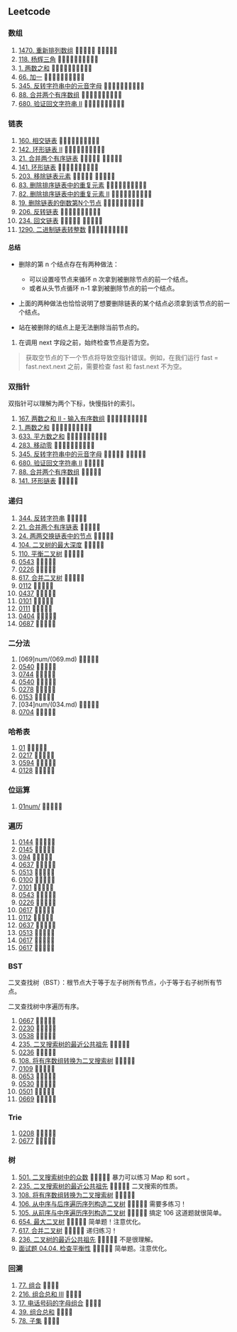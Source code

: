 ## Leetcode

### 数组

1. [1470. 重新排列数组](num/1470.md) 🎯🎯🎯🎯🎯 🎯🎯🎯🎯🎯
2. [118. 杨辉三角](num/0118.md) 🎯🎯🎯🎯🎯🎯🎯🎯🎯🎯
3. [1. 两数之和](num/0001.md) 🎯🎯🎯🎯🎯🎯🎯🎯🎯🎯
4. [66. 加一](num/0066.md) 🎯🎯🎯🎯🎯🎯🎯🎯🎯🎯
5. [345. 反转字符串中的元音字母](num/0345.md) 🎯🎯🎯🎯🎯🎯🎯🎯🎯🎯
6. [88. 合并两个有序数组](num/0088.md) 🎯🎯🎯🎯🎯🎯🎯🎯🎯🎯
7. [680. 验证回文字符串 Ⅱ](num/0680.md) 🎯🎯🎯🎯🎯🎯🎯🎯🎯🎯

### 链表

1. [160. 相交链表](num/0160.md) 🎯🎯🎯🎯🎯🎯🎯🎯🎯🎯
2. [142. 环形链表 II](num/0142.md) 🎯🎯🎯🎯🎯🎯🎯🎯🎯🎯
3. [21. 合并两个有序链表](num/0021.md) 🎯🎯🎯🎯🎯 🎯🎯🎯🎯🎯
4. [141. 环形链表](num/0141.md) 🎯🎯🎯🎯🎯🎯🎯🎯🎯🎯
5. [203. 移除链表元素](num/0203.md) 🎯🎯🎯🎯🎯 🎯🎯🎯🎯🎯
6. [83. 删除排序链表中的重复元素](num/0083.md) 🎯🎯🎯🎯🎯🎯🎯🎯🎯🎯
7. [82. 删除排序链表中的重复元素 II](num/0082.md) 🎯🎯🎯🎯🎯🎯🎯🎯🎯🎯
8. [19. 删除链表的倒数第N个节点](num/0019.md) 🎯🎯🎯🎯🎯🎯🎯🎯🎯🎯
9. [206. 反转链表](num/0206.md) 🎯🎯🎯🎯🎯🎯🎯🎯🎯🎯
10. [234. 回文链表](num/0234.md) 🎯🎯🎯🎯🎯 🎯🎯🎯🎯🎯
11. [1290. 二进制链表转整数](num/1290.md) 🎯🎯🎯🎯🎯🎯🎯🎯🎯🎯


#### 总结

* 删除的第 n 个结点存在有两种做法：
  * 可以设置哑节点来循环 n 次拿到被删除节点的前一个结点。
  * 或者从头节点循环 n-1 拿到被删除节点的前一个结点。

* 上面的两种做法也恰恰说明了想要删除链表的某个结点必须拿到该节点的前一个结点。
* 站在被删除的结点上是无法删除当前节点的。

1. 在调用 next 字段之前，始终检查节点是否为空。

> 获取空节点的下一个节点将导致空指针错误。例如，在我们运行 fast = fast.next.next 之前，需要检查 fast 和 fast.next 不为空。

### 双指针

双指针可以理解为两个下标，快慢指针的索引。

1. [167. 两数之和 II - 输入有序数组](num/0167.md) 🎯🎯🎯🎯🎯🎯🎯🎯🎯🎯
2. [1. 两数之和](num/0001.md) 🎯🎯🎯🎯🎯🎯🎯🎯🎯🎯
3. [633. 平方数之和](num/0633.md) 🎯🎯🎯🎯🎯🎯🎯🎯🎯🎯
4. [283. 移动零](num/0283.md) 🎯🎯🎯🎯🎯🎯🎯🎯🎯🎯
5. [345. 反转字符串中的元音字母](num/0345.md) 🎯🎯🎯🎯🎯 🎯🎯🎯🎯🎯
6. [ 680. 验证回文字符串 Ⅱ](num/0680.md) 🎯🎯🎯🎯🎯
7. [88. 合并两个有序数组](num/0088.md) 🎯🎯🎯🎯🎯
8. [141. 环形链表](num/0141.md) 🎯🎯🎯🎯🎯

### 递归


1. [344. 反转字符串](num/0344.md) 🎯🎯🎯🎯🎯
2. [21. 合并两个有序链表](num/0021.md) 🎯🎯🎯🎯🎯
3. [24. 两两交换链表中的节点](num/0024.md) 🎯🎯🎯🎯🎯
4. [104. 二叉树的最大深度](num/0104.md) 🎯🎯🎯🎯🎯
5. [110. 平衡二叉树](num/0110.md) 🎯🎯🎯🎯🎯
6. [0543](num/0543.md) 🎯🎯🎯🎯🎯
7. [0226](num/0226.md) 🎯🎯🎯🎯🎯
8. [617. 合并二叉树](num/0617.md) 🎯🎯🎯🎯🎯 
9. [0112](num/0112.md) 🎯🎯🎯🎯🎯
10. [0437](num/0437.md) 🎯🎯🎯🎯🎯
11. [0101](num/0101.md) 🎯🎯🎯🎯🎯
12. [0111](num/0111.md) 🎯🎯🎯🎯🎯
13. [0404](num/0404.md) 🎯🎯🎯🎯🎯
14. [0687](num/0687.md) 🎯🎯🎯🎯🎯

### 二分法

1. [069]num/(069.md) 🎯🎯🎯🎯🎯
2. [0540](num/0540.md) 🎯🎯🎯🎯🎯
3. [0744](num/0744.md) 🎯🎯🎯🎯🎯
4. [0540](num/0540.md) 🎯🎯🎯🎯🎯
5. [0278](num/0278.md) 🎯🎯🎯🎯🎯
6. [0153](num/0153.md) 🎯🎯🎯🎯🎯
7. [034]num/(034.md) 🎯🎯🎯🎯🎯
8. [0704](num/0704.md) 🎯🎯🎯🎯🎯

### 哈希表

1. [01](num/0001.md) 🎯🎯🎯🎯🎯
2. [0217](num/0217.md) 🎯🎯🎯🎯🎯
3. [0594](num/0594.md) 🎯🎯🎯🎯🎯
4. [0128](num/0128.md) 🎯🎯🎯🎯🎯

### 位运算

1. [01num/](01.md) 🎯🎯🎯🎯🎯

### 遍历

1. [0144](num/0144.md) 🎯🎯🎯🎯🎯 
2. [0145](num/0145.md) 🎯🎯🎯🎯🎯 
3. [094](num/0094.md) 🎯🎯🎯🎯🎯 
4. [0637](num/0637.md) 🎯🎯🎯🎯🎯
5. [0513](num/0513.md) 🎯🎯🎯🎯🎯
6. [0100](num/0100.md) 🎯🎯🎯🎯🎯
7. [0101](num/0101.md) 🎯🎯🎯🎯🎯
8. [0543](num/0543.md) 🎯🎯🎯🎯🎯
9. [0226](num/0226.md) 🎯🎯🎯🎯🎯
10. [0617](num/0617.md) 🎯🎯🎯🎯🎯
11. [0112](num/0112.md) 🎯🎯🎯🎯🎯
12. [0637](num/0637.md) 🎯🎯🎯🎯🎯
13. [0513](num/0513.md) 🎯🎯🎯🎯🎯
14. [0617](num/0617.md) 🎯🎯🎯🎯🎯
15. [0617](num/0617.md) 🎯🎯🎯🎯🎯


### BST

二叉查找树（BST）：根节点大于等于左子树所有节点，小于等于右子树所有节点。

二叉查找树中序遍历有序。

1. [0667](num/0669.md) 🎯🎯🎯🎯🎯
2. [0230](num/0230.md) 🎯🎯🎯🎯🎯
3. [0538](num/0538.md) 🎯🎯🎯🎯🎯
4. [235. 二叉搜索树的最近公共祖先](num/0235.md) 🎯🎯🎯🎯🎯
5. [0236](num/0236.md) 🎯🎯🎯🎯🎯
6. [108. 将有序数组转换为二叉搜索树](num/0108.md) 🎯🎯🎯🎯🎯
7. [0109](num/0109.md) 🎯🎯🎯🎯🎯
8. [0653](num/0653.md) 🎯🎯🎯🎯🎯
9. [0530](num/0530.md) 🎯🎯🎯🎯🎯
10. [0501](num/0501.md) 🎯🎯🎯🎯🎯
11. [0669](num/0669.md) 🎯🎯🎯🎯🎯

### Trie

1. [0208](num/0208.md) 🎯🎯🎯🎯🎯
2. [0677](num/0677.md) 🎯🎯🎯🎯🎯

### 树

1. [501. 二叉搜索树中的众数](num/0501.md) 🎯🎯🎯🎯🎯 暴力可以练习 Map 和 sort 。
2. [235. 二叉搜索树的最近公共祖先](num/0235.md) 🎯🎯🎯🎯🎯 二叉搜索的性质。
3. [108. 将有序数组转换为二叉搜索树](num/0108.md) 🎯🎯🎯🎯🎯
3. [106. 从中序与后序遍历序列构造二叉树](num/0106.md) 🎯🎯🎯🎯🎯 需要多练习！
4. [105. 从前序与中序遍历序列构造二叉树](num/0105.md) 🎯🎯🎯🎯🎯 搞定 106 这道题就很简单。
5. [654. 最大二叉树](num/0654.md) 🎯🎯🎯🎯🎯 简单题！注意优化。
6. [617. 合并二叉树](num/0617.md) 🎯🎯🎯🎯🎯 递归练习！
7. [236. 二叉树的最近公共祖先](num/0236.md) 🎯🎯🎯🎯🎯 不是很理解。
8. [面试题 04.04. 检查平衡性](../面试题%2004.04.%20检num/查平衡性.md) 🎯🎯🎯🎯🎯 简单题。注意优化。 



### 回溯

1. [77. 组合](num/0077.md) 🎯🎯🎯🎯
2. [216. 组合总和 III](num/0216.md) 🎯🎯🎯🎯
3. [17. 电话号码的字母组合](num/0017.md) 🎯🎯🎯🎯
4. [39. 组合总和](num/0039.md) 🎯🎯🎯🎯
5. [78. 子集](num/0078.md) 🎯🎯🎯🎯
